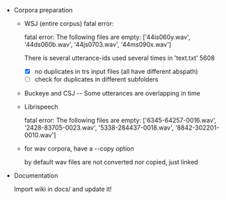 <!-- -*-org-*- this comment force org-mode in emacs -->

* Corpora preparation

  - WSJ (entire corpus) fatal error:

    fatal error: The following files are empty: ['44is060y.wav',
    '44ds060b.wav', '44js0703.wav', '44ms090x.wav']

    There is several utterance-ids used several times in 'text.txt' 5608
    - [X] no duplicates in trs input files (all have different abspath)
    - [ ] check for duplicates in different subfolders

  - Buckeye and CSJ -- Some utterances are overlapping in time

  - Librispeech

    fatal error: The following files are empty:
    ['6345-64257-0016.wav', '2428-83705-0023.wav',
    '5338-284437-0018.wav', '8842-302201-0010.wav']

  - for wav corpora, have a --copy option

    by default wav files are not converted nor copied, just linked

* Documentation

  Import wiki in docs/ and update it!
